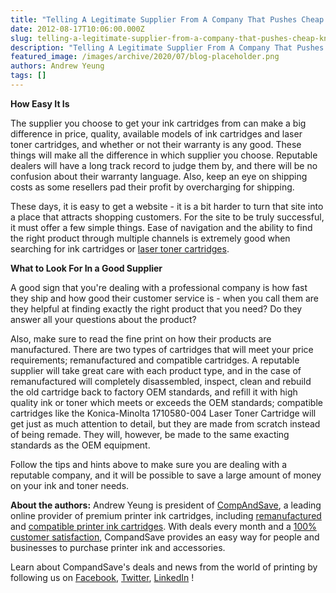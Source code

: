 ```yaml
---
title: "Telling A Legitimate Supplier From A Company That Pushes Cheap Knock Offs"
date: 2012-08-17T10:06:00.000Z
slug: telling-a-legitimate-supplier-from-a-company-that-pushes-cheap-knock-offs
description: "Telling A Legitimate Supplier From A Company That Pushes Cheap Knock Offs"
featured_image: /images/archive/2020/07/blog-placeholder.png
authors: Andrew Yeung
tags: []
---
```


**How Easy It Is**

The supplier you choose to get your ink cartridges from can make a big difference in price, quality, available models of ink cartridges and laser toner cartridges, and whether or not their warranty is any good. These things will make all the difference in which supplier you choose. Reputable dealers will have a long track record to judge them by, and there will be no confusion about their warranty language. Also, keep an eye on shipping costs as some resellers pad their profit by overcharging for shipping.

These days, it is easy to get a website - it is a bit harder to turn that site into a place that attracts shopping customers. For the site to be truly successful, it must offer a few simple things. Ease of navigation and the ability to find the right product through multiple channels is extremely good when searching for ink cartridges or [laser toner cartridges](https://www.compandsave.com/).

**What to Look For In a Good Supplier**

A good sign that you're dealing with a professional company is how fast they ship and how good their customer service is - when you call them are they helpful at finding exactly the right product that you need? Do they answer all your questions about the product?

Also, make sure to read the fine print on how their products are manufactured. There are two types of cartridges that will meet your price requirements; remanufactured and compatible cartridges. A reputable supplier will take great care with each product type, and in the case of remanufactured will completely disassembled, inspect, clean and rebuild the old cartridge back to factory OEM standards, and refill it with high quality ink or toner which meets or exceeds the OEM standards; compatible cartridges like the Konica-Minolta 1710580-004 Laser Toner Cartridge will get just as much attention to detail, but they are made from scratch instead of being remade. They will, however, be made to the same exacting standards as the OEM equipment.

Follow the tips and hints above to make sure you are dealing with a reputable company, and it will be possible to save a large amount of money on your ink and toner needs. 

  
**About the authors:** Andrew Yeung is president of [CompAndSave](https://www.compandsave.com/), a leading online provider of premium printer ink cartridges, including [remanufactured](https://www.compandsave.com/help) and [compatible printer ink cartridges](https://www.compandsave.com/help). With deals every month and a [100% customer satisfaction](https://www.compandsave.com/help), CompandSave provides an easy way for people and businesses to purchase printer ink and accessories.

Learn about CompandSave's deals and news from the world of printing by following us on [Facebook](https://www.facebook.com/compandsave.ink), [Twitter](https://twitter.com/compandsave), [LinkedIn](https://www.linkedin.com) !